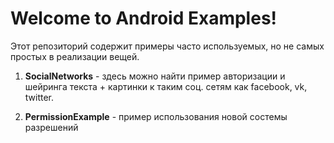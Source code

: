 Welcome to Android Examples!
===================

Этот репозиторий содержит примеры часто используемых, но не самых простых в реализации вещей.

1. **SocialNetworks** - здесь можно найти пример авторизации и шейринга текста + картинки к таким соц. сетям как facebook, vk, twitter.

2. **PermissionExample** - пример использования новой состемы разрешений 
